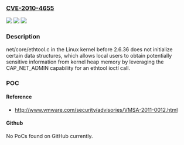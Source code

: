 ### [CVE-2010-4655](https://cve.mitre.org/cgi-bin/cvename.cgi?name=CVE-2010-4655)
![](https://img.shields.io/static/v1?label=Product&message=n%2Fa&color=blue)
![](https://img.shields.io/static/v1?label=Version&message=n%2Fa&color=blue)
![](https://img.shields.io/static/v1?label=Vulnerability&message=n%2Fa&color=brighgreen)

### Description

net/core/ethtool.c in the Linux kernel before 2.6.36 does not initialize certain data structures, which allows local users to obtain potentially sensitive information from kernel heap memory by leveraging the CAP_NET_ADMIN capability for an ethtool ioctl call.

### POC

#### Reference
- http://www.vmware.com/security/advisories/VMSA-2011-0012.html

#### Github
No PoCs found on GitHub currently.

